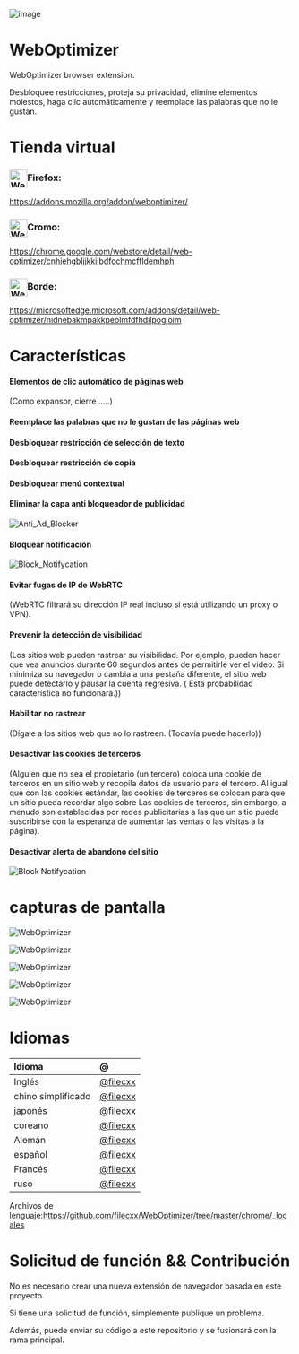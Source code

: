 ![image](chrome/icons/icon.png)

# WebOptimizer

WebOptimizer browser extension.

Desbloquee restricciones, proteja su privacidad, elimine elementos molestos, haga clic automáticamente y reemplace las palabras que no le gustan.

# Tienda virtual

### <img src="webstore/images/firefox.png" width="32" height="32" alt="WebOptimizer Firefox" align="center" />Firefox:

<https://addons.mozilla.org/addon/weboptimizer/>

### <img src="webstore/images/chrome.png" width="32" height="32" alt="WebOptimizer Chrome" align="center" />Cromo:

<https://chrome.google.com/webstore/detail/web-optimizer/cnhiehgbljjkkiibdfochmcffldemhph>

### <img src="webstore/images/edge.png" width="32" height="32" alt="WebOptimizer Edge" align="center" />Borde:

<https://microsoftedge.microsoft.com/addons/detail/web-optimizer/nidnebakmpakkpeolmfdfhdilpogjoim>

# Características

#### Elementos de clic automático de páginas web

(Como expansor, cierre .....)

#### Reemplace las palabras que no le gustan de las páginas web

#### Desbloquear restricción de selección de texto

#### Desbloquear restricción de copia

#### Desbloquear menú contextual

#### Eliminar la capa anti bloqueador de publicidad

![Anti_Ad_Blocker](chrome/images/anti_adblock.png)

#### Bloquear notificación

![Block_Notifycation](chrome/images/notification.png)

#### Evitar fugas de IP de WebRTC

(WebRTC filtrará su dirección IP real incluso si está utilizando un proxy o VPN).

#### Prevenir la detección de visibilidad

(Los sitios web pueden rastrear su visibilidad. Por ejemplo, pueden hacer que vea anuncios durante 60 segundos antes de permitirle ver el video. Si minimiza su navegador o cambia a una pestaña diferente, el sitio web puede detectarlo y pausar la cuenta regresiva. ( Esta probabilidad característica no funcionará.))

#### Habilitar no rastrear

(Dígale a los sitios web que no lo rastreen. (Todavía puede hacerlo))

#### Desactivar las cookies de terceros

(Alguien que no sea el propietario (un tercero) coloca una cookie de terceros en un sitio web y recopila datos de usuario para el tercero. Al igual que con las cookies estándar, las cookies de terceros se colocan para que un sitio pueda recordar algo sobre Las cookies de terceros, sin embargo, a menudo son establecidas por redes publicitarias a las que un sitio puede suscribirse con la esperanza de aumentar las ventas o las visitas a la página).

#### Desactivar alerta de abandono del sitio

![Block Notifycation](chrome/images/leave_this_site.png)

# capturas de pantalla

![WebOptimizer](screenshots/1.png)

![WebOptimizer](screenshots/2.png)

![WebOptimizer](screenshots/3.png)

![WebOptimizer](screenshots/auto_click.png)

![WebOptimizer](screenshots/replace_words_google.png)

# Idiomas

| Idioma             | @                                      |
| :----------------- | :------------------------------------- |
| Inglés             | [@filecxx](https://github.com/filecxx) |
| chino simplificado | [@filecxx](https://github.com/filecxx) |
| japonés            | [@filecxx](https://github.com/filecxx) |
| coreano            | [@filecxx](https://github.com/filecxx) |
| Alemán             | [@filecxx](https://github.com/filecxx) |
| español            | [@filecxx](https://github.com/filecxx) |
| Francés            | [@filecxx](https://github.com/filecxx) |
| ruso               | [@filecxx](https://github.com/filecxx) |

Archivos de lenguaje:<https://github.com/filecxx/WebOptimizer/tree/master/chrome/_locales>

# Solicitud de función && Contribución

No es necesario crear una nueva extensión de navegador basada en este proyecto.

Si tiene una solicitud de función, simplemente publique un problema.

Además, puede enviar su código a este repositorio y se fusionará con la rama principal.
